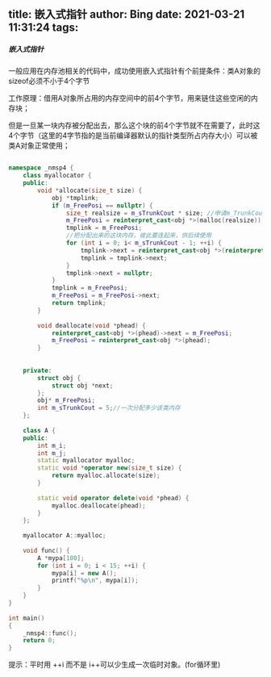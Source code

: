 title: 嵌入式指针
author: Bing
date: 2021-03-21 11:31:24
tags:
---
##### 嵌入式指针
一般应用在内存池相关的代码中，成功使用嵌入式指针有个前提条件：类A对象的sizeof必须不小于4个字节

工作原理：借用A对象所占用的内存空间中的前4个字节，用来链住这些空闲的内存块；

但是一旦某一块内存被分配出去，那么这个块的前4个字节就不在需要了，此时这4个字节（这里的4字节指的是当前编译器默认的指针类型所占内存大小）可以被类A对象正常使用；

``` c++

namespace _nmsp4 {
	class myallocator {
	public:
		void *allocate(size_t size) {
			obj *tmplink;
			if (m_FreePosi == nullptr) {
				size_t realsize = m_sTrunkCout * size; //申请m_TrunkCout倍内存
				m_FreePosi = reinterpret_cast<obj *>(malloc(realsize)); //这里的new是系统的new
				tmplink = m_FreePosi;
				//把分配出来的这块内存，彼此要连起来，供后续使用
				for (int i = 0; i< m_sTrunkCout - 1; ++i) {
					tmplink->next = reinterpret_cast<obj *>(reinterpret_cast<char *>(tmplink) + size);
					tmplink = tmplink->next;
				}
				tmplink->next = nullptr;
			}
			tmplink = m_FreePosi;
			m_FreePosi = m_FreePosi->next;
			return tmplink;
		}
 
		void deallocate(void *phead) {
			reinterpret_cast<obj *>(phead)->next = m_FreePosi;
			m_FreePosi = reinterpret_cast<obj *>(phead);
		}
 
 
	private:
		struct obj {  
			struct obj *next;  
		};
		obj* m_FreePosi; 
		int m_sTrunkCout = 5;//一次分配多少该类内存
	};
 
	class A {
	public:
		int m_i;
		int m_j;
		static myallocator myalloc;
		static void *operator new(size_t size) {
			return myalloc.allocate(size);
		}
 
		static void operator delete(void *phead) {
			myalloc.deallocate(phead);
		}
	};
 
	myallocator A::myalloc;
 
	void func() {
		A *mypa[100];
		for (int i = 0; i < 15; ++i) {
			mypa[i] = new A();
			printf("%p\n", mypa[i]);
		}
	}
}
 
int main()
{
	_nmsp4::func();
	return 0;
}
```
 提示：平时用 ++i 而不是 i++可以少生成一次临时对象。(for循环里)